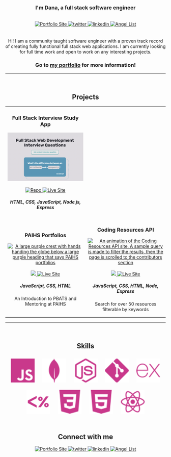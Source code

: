 
<!-- <div align="center">
<img src="githublogo.png" align="center" style="width: 100%" />
</div> -->

### <div align="center">I'm Dana, a full stack software engineer</div>

<br>

<div align="center">
<a href="https://danathedev.netlify.app/">
<img src="https://img.shields.io/badge/Portfolio-C9388B?style=for-the-badge" alt="Portfolio Site" style="margin-bottom: 5px;" />
</a>
<a href="https://twitter.com/danamitecoder">
<img src="https://img.shields.io/badge/twitter-C9388B?acee.svg?&style=for-the-badge&logo=twitter&logoColor=white" alt="twitter" style="margin-bottom: 5px;" />
</a>
<a href="https://linkedin.com/in/danalee1">
<img src="https://img.shields.io/badge/linkedin-C9388B?E77B5.svg?&style=for-the-badge&logo=linkedin&logoColor=white" alt="linkedin" style="margin-bottom: 5px;" />
</a>  
<a href="https://angel.co/u/danamitecoder">
<img src="https://img.shields.io/badge/AngelList-C9388B?E77B5.svg?&style=for-the-badge&logo=AngelList&logoColor=white" alt="Angel List" style="margin-bottom: 5px;" />
</a>  
</div>

<br/>

<p align="center">Hi! I am a community taught software engineer with a proven track record of creating fully functional full stack web applications. I am currently looking for full time work and open to work on any interesting projects. </p>

### <div align="center">Go to <a href="https://danathedev.netlify.app/">my portfolio</a> for more information!</div>

---

<br>

<!-- PROJECTS -->

<h2 align="center" color="white">Projects</h2>
<div align="center">
	<table>
	 <tr width="100%"> 
		<!--project 1 -->
			<!-- <td width="50%">
				<h3 align="center" color="white">100 Hours Project</h2>
				<div align="center" > 
					<a href=" ">
						<img src="" />
					</a>
					<br>
					<br>
					<div> -->
                        <!--repo --> 
						<!-- <a href=''>
							<img src="" alt=""/>
						</a>   -->
                        <!--live site --> 
						<!-- <a href="">
							<img src="" alt="Live Site"/>
						</a>	
					</div>
					<h5>JavaScript, CSS, Node, Express, Pug, MongoDB, Mongoose, Cloudinary</h5>
					<p></p>
				</div> -->
		<!--project 2 -->		
		<div align="center"> 
			<td width="50%">
                <h3 align="center" color="white">Full Stack Interview Study App</h2>
                <div align="center" > 
                    <a href="https://full-stack-interview-prep.up.railway.app/">
                        <img src="Images/Interview.png" />
                    </a>
                    <br>
                    <br>
                    <div>
                        <!--repo -->
                         <a href='https://github.com/the-api-administration/interview-question-api'>
                            <img src="https://img.shields.io/badge/Repo-lightgrey?style=for-the-badge&logo=github" alt="Repo"/>
                        </a>  
                        <!-- live site --> 
                        <a href="https://full-stack-interview-prep.up.railway.app/">
                            <img src="https://img.shields.io/badge/-live_site-green?style=for-the-badge&color=C9388B" alt="Live Site"/>
                        </a>    
                    </div>
                    <h5>HTML, CSS, JavaScript, Node.js, Express</h5>
                    <p></p>
                </div>  
            </td>
		</div>
	 </tr>
			<!--project 3 -->
			<td width="50%">
				<h3 align="center" color="white">PAIHS Portfolios</h2>
				<div align="center" > 
					<a href="https://paihsportfolios.netlify.app/">
						<img src="https://user-images.githubusercontent.com/78604367/190449712-5d834ec4-354c-4a35-953b-47ff17f5c5b1.png" alt="A large purple crest with hands handing the globe below a large purple heading that says PAIHS portfolios" />
					</a>
					<br>
					<br>
					<div>
                        <!--repo --> 
						<a href='https://github.com/20jasper/PAIHS-portfolio-page' alt="GitHub Repo">
							<img src="https://img.shields.io/badge/Repo-lightgrey?style=for-the-badge&logo=github"/>
						</a>  
                        <!--live site --> 
						<a href="https://paihsportfolios.netlify.app/">
							<img src="https://img.shields.io/badge/-live_site-green?style=for-the-badge&color=C9388B" alt="Live Site"/>
						</a>	
					</div>
					<h5>JavaScript, CSS, HTML</h5>
					<p>An Introduction to PBATS and Mentoring at PAIHS</p>
				</div>
			</td>
			<!--project 4 -->
			<td width="50%">
				<h3 align="center" color="white">Coding Resources API</h2>
				<div align="center" > 
					<a href="https://coding-resources-api.up.railway.app/">
						<img src="https://user-images.githubusercontent.com/78604367/194408678-20f933d1-448d-44a4-bdad-91a04498e7d2.gif" alt="An animation of the Coding Resources API site. A sample query is made to filter the results, then the page is scrolled to the contributors section" />
					</a>
					<br>
					<br>
					<div>
                        <!--repo --> 
						<a href='https://github.com/the-api-administration/coding-resources-api' alt="GitHub Repo">
							<img src="https://img.shields.io/badge/Repo-lightgrey?style=for-the-badge&logo=github"/>
						</a>  
                        <!--live site --> 
						<a href="https://coding-resources-api.up.railway.app/">
							<img src="https://img.shields.io/badge/-live_site-green?style=for-the-badge&color=C9388B" alt="Live Site"/>
						</a>	
					</div>
					<h5>JavaScript, CSS, HTML, Node, Express</h5>
					<p>Search for over 50 resources filterable by keywords</p>
				</div>
	</table>
</div>

---

<br>
<div align="center"> 

## Skills
<div align="center">  
	<img style="margin: 10px" src="svg-icons/javascript.svg" alt="JavaScript" height="75" />  
	<img style="margin: 10px" src="svg-icons/mongoDB.svg" alt="MongoDB" height="75" />  
	<img style="margin: 10px" src="svg-icons/nodejs.svg" alt="Node.js" height="75" />  
	<img style="margin: 10px" src="svg-icons/git.svg" alt="Git" height="75" />   
	<img style="margin: 10px" src="svg-icons/express.svg" alt="Express.js" height="75" />  
	<img style="margin: 10px" src="svg-icons/EJS.svg" alt="EJS.js" height="75" />  
	<img style="margin: 10px" src="svg-icons/CSS3.svg" alt="CSS3" height="75" />  
	<img style="margin: 10px" src="svg-icons/HTML5.svg" alt="HTML5" height="75" />  
	<img style="margin: 10px" src="svg-icons/react.svg" alt="React" height="75" />  
</div>
</div>

<br/>

<div align="center">

## Connect with me

<a href="https://danathedev.netlify.app/">
<img src="https://img.shields.io/badge/Portfolio-C9388B?style=for-the-badge" alt="Portfolio Site" style="margin-bottom: 5px;" />
</a>
<a href="https://twitter.com/danamitecoder">
<img src="https://img.shields.io/badge/twitter-C9388B?acee.svg?&style=for-the-badge&logo=twitter&logoColor=white" alt="twitter" style="margin-bottom: 5px;" />
</a>
<a href="https://linkedin.com/in/danalee1">
<img src="https://img.shields.io/badge/linkedin-C9388B?E77B5.svg?&style=for-the-badge&logo=linkedin&logoColor=white" alt="linkedin" style="margin-bottom: 5px;" />
</a>  
<a href="https://angel.co/u/danamitecoder">
<img src="https://img.shields.io/badge/AngelList-C9388B?E77B5.svg?&style=for-the-badge&logo=AngelList&logoColor=white" alt="Angel List" style="margin-bottom: 5px;" />
</a>  
</div>




<!--<div align="center">
<img src="https://rishavanand.github.io/static/images/greetings.gif" align="center" style="width: 100%" />
</div>  
  
### <div align="center">I'm Dana, a full-stack freelance developer 🚀</div>  
  <br>
- 🔭 I’m currently learning the MERN stack
  
- ❓ Ask me about anything related to MERN stack and related technologies  
  
- ⚡ Fun fact: I use tabs over spaces  
  
<br/>  

## My Skill Set  
<table><tr><td valign="top" width="50%">



### Frontend  
<div align="center">  
<img style="margin: 10px" src="https://profilinator.rishav.dev/skills-assets/react-original-wordmark.svg" alt="React" height="50" />  
<img style="margin: 10px" src="https://profilinator.rishav.dev/skills-assets/html5-original-wordmark.svg" alt="HTML5" height="50" />  
<img style="margin: 10px" src="https://profilinator.rishav.dev/skills-assets/javascript-original.svg" alt="JavaScript" height="50" />  
<img style="margin: 10px" src="https://profilinator.rishav.dev/skills-assets/css3-original-wordmark.svg" alt="CSS3" height="50" />  
</div>

</td><td valign="top" width="50%">


### Backend  
<div align="center">  
<img style="margin: 10px" src="https://profilinator.rishav.dev/skills-assets/javascript-original.svg" alt="JavaScript" height="50" />  
<img style="margin: 10px" src="https://profilinator.rishav.dev/skills-assets/mongodb-original-wordmark.svg" alt="MongoDB" height="50" />  
<img style="margin: 10px" src="https://profilinator.rishav.dev/skills-assets/nodejs-original-wordmark.svg" alt="Node.js" height="50" />  
<img style="margin: 10px" src="https://profilinator.rishav.dev/skills-assets/git-scm-icon.svg" alt="Git" height="50" />  
<img style="margin: 10px" src="https://profilinator.rishav.dev/skills-assets/gnu_bash-icon.svg" alt="Bash" height="50" />  
<img style="margin: 10px" src="https://profilinator.rishav.dev/skills-assets/express-original-wordmark.svg" alt="Express.js" height="50" />  
<img style="margin: 10px" src="https://profilinator.rishav.dev/skills-assets/postgresql-original-wordmark.svg" alt="PostgreSQL" height="50" />  
</div>

</td></tr></table>  

## Connect with me  
<div align="center">
<a href="https://github.com/danamitecoder" target="_blank">
<img src=https://img.shields.io/badge/github-%2324292e.svg?&style=for-the-badge&logo=github&logoColor=white alt=github style="margin-bottom: 5px;" />
</a>
<a href="https://twitter.com/danamitecoder" target="_blank">
<img src=https://img.shields.io/badge/twitter-%2300acee.svg?&style=for-the-badge&logo=twitter&logoColor=white alt=twitter style="margin-bottom: 5px;" />
</a>
<a href="https://linkedin.com/in/danalee1" target="_blank">
<img src=https://img.shields.io/badge/linkedin-%231E77B5.svg?&style=for-the-badge&logo=linkedin&logoColor=white alt=linkedin style="margin-bottom: 5px;" />
</a>
<a href="https://instagram.com/danaesque" target="_blank">
<img src=https://img.shields.io/badge/instagram-%23000000.svg?&style=for-the-badge&logo=instagram&logoColor=white alt=instagram style="margin-bottom: 5px;" />
</a>  
</div>  
  

<br/>  


## Github Stats  
<div align="center"><img src="https://github-readme-stats.vercel.app/api?username=danamitecoder&show_icons=true&count_private=true&hide_border=true" align="center" /></div> 
-->
